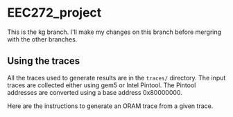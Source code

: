 # EEC272_project

This is the kg branch. I'll make my changes on this branch before mergring with
the other branches.

## Using the traces

All the traces used to generate results are in the `traces/` directory.
The input traces are collected either using gem5 or Intel Pintool.
The Pintool addresses are converted using a base address 0x80000000.

Here are the instructions to generate an ORAM trace from a given trace.
